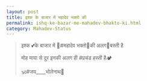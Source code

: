 ```yaml
---
layout: post
title: इश्क के बाजार में महादेव भक्तो की
permalink: ishq-ke-bazar-me-mahadev-bhakto-ki.html
category: Mahadev-Status
---
```

> इश्क 💕के बाजार में 🔱#महादेव भक्तो🙏की अलग🌇बस्ती है
> 
>  मोह माया से दुर इनकी अलग ही #प्रचंड हस्ती है🏕
> 
> 🕉#जय____भोलेनाथ🚩
